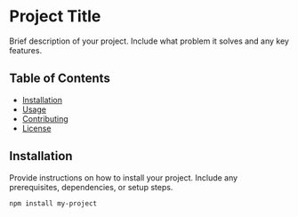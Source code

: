 # Project Title

Brief description of your project. Include what problem it solves and any key features.

## Table of Contents
- [Installation](#installation)
- [Usage](#usage)
- [Contributing](#contributing)
- [License](#license)

## Installation

Provide instructions on how to install your project. Include any prerequisites, dependencies, or setup steps.

```bash
npm install my-project
